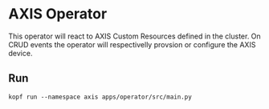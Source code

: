 # AXIS Operator

This operator will react to AXIS Custom Resources defined in the cluster.
On CRUD events the operator will respectivelly provsion or configure the AXIS device.


## Run

```
kopf run --namespace axis apps/operator/src/main.py
```